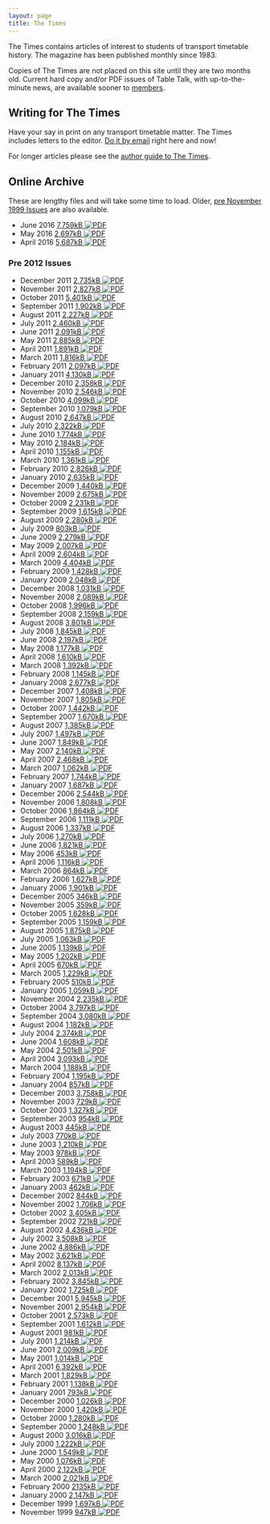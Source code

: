 ```yaml
---
layout: page
title: The Times
---
```

The Times contains articles of interest to students of transport timetable history. The magazine has been published monthly since 1983.

Copies of The Times are not placed on this site until they are two months old. Current hard copy and/or PDF issues of Table Talk, with up-to-the-minute news, are available sooner to [members](membship.html#membership).

## Writing for <span class="TimesLogo">The Times</span>
Have your say in print on any transport timetable matter. The Times includes letters to the editor.
[Do it by email](mailto:thetimes@austta.org.au) right here and now!

For longer articles please see the [author guide to The
Times](Author%20guide%20for%20ATA%20The%20Times.pdf).

## Online Archive
These are lengthy files and will take some time to load.
Older, [pre November 1999 Issues](times2.html) are also available.

* June 2016 [7,759kB ![PDF](http://cdn.austta.org.au/pdficon.svg)](http://cdnb.austta.org.au/thetimes201606issue.pdf)
* May 2016 [2,697kB ![PDF](pdficon.svg)](http://cdnb.austta.org.au/thetimes201604issue.pdf)
* April 2016 [5,687kB ![PDF](pdficon.svg)](http://cdnb.austta.org.au/thetimes201605issue.pdf)

### Pre 2012 Issues

* December 2011 [2,735kB ![PDF](pdficon.svg)](http://cdnb.austta.org.au/thetimes201112issue.pdf)
* November 2011 [2,827kB ![PDF](pdficon.svg)](http://cdnb.austta.org.au/thetimes201111issue.pdf)
* October 2011 [5,401kB ![PDF](pdficon.svg)](http://cdnb.austta.org.au/thetimes201110issue.pdf)
* September 2011 [1,902kB ![PDF](pdficon.svg)](http://cdnb.austta.org.au/thetimes201109issue.pdf)
* August 2011 [2,227kB ![PDF](pdficon.svg)](http://cdnb.austta.org.au/thetimes201108issue.pdf)
* July 2011 [2,460kB ![PDF](pdficon.svg)](http://cdnb.austta.org.au/thetimes201107issue.pdf)
* June 2011 [2,091kB ![PDF](pdficon.svg)](http://cdnb.austta.org.au/thetimes201106issue.pdf)
* May 2011 [2,885kB ![PDF](pdficon.svg)](http://cdnb.austta.org.au/thetimes201105issue.pdf)
* April 2011 [1,891kB ![PDF](pdficon.svg)](http://cdnb.austta.org.au/thetimes201104issue.pdf)
* March 2011 [1,816kB ![PDF](pdficon.svg)](http://cdnb.austta.org.au/thetimes201103issue.pdf)
* February 2011 [2,097kB ![PDF](pdficon.svg)](http://cdnb.austta.org.au/thetimes201102issue.pdf)
* January 2011 [4,130kB ![PDF](pdficon.svg)](http://cdnb.austta.org.au/thetimes201101issue.pdf)
* December 2010 [2,358kB ![PDF](pdficon.svg)](http://cdnb.austta.org.au/thetimes201012issue.pdf)
* November 2010 [2,546kB ![PDF](pdficon.svg)](http://cdnb.austta.org.au/thetimes201011issue.pdf)
* October 2010 [4,099kB ![PDF](pdficon.svg)](http://cdnb.austta.org.au/thetimes201010issue.pdf)
* September 2010 [1,079kB ![PDF](pdficon.svg)](http://cdnb.austta.org.au/thetimes201009issue.pdf)
* August 2010 [2,647kB ![PDF](pdficon.svg)](http://cdnb.austta.org.au/thetimes201008issue.pdf)
* July 2010 [2,322kB ![PDF](pdficon.svg)](http://cdnb.austta.org.au/thetimes201007issue.pdf)
* June 2010 [1,774kB ![PDF](pdficon.svg)](http://cdnb.austta.org.au/thetimes201006issue.pdf)
* May 2010 [2,184kB ![PDF](pdficon.svg)](http://cdnb.austta.org.au/thetimes201005issue.pdf)
* April 2010 [1,155kB ![PDF](pdficon.svg)](http://cdnb.austta.org.au/thetimes201004issue.pdf)
* March 2010 [1,361kB ![PDF](pdficon.svg)](http://cdnb.austta.org.au/thetimes201003issue.pdf)
* February 2010 [2,826kB ![PDF](pdficon.svg)](http://cdnb.austta.org.au/thetimes201002issue.pdf)
* January 2010 [2,635kB ![PDF](pdficon.svg)](http://cdnb.austta.org.au/thetimes201001issue.pdf)
* December 2009 [1,440kB ![PDF](pdficon.svg)](http://cdnb.austta.org.au/thetimes200912issue.pdf)
* November 2009 [2,675kB ![PDF](pdficon.svg)](http://cdnb.austta.org.au/thetimes200911issue.pdf)
* October 2009 [2,231kB ![PDF](pdficon.svg)](http://cdnb.austta.org.au/thetimes200910issue.pdf)
* September 2009 [1,615kB ![PDF](pdficon.svg)](http://cdnb.austta.org.au/thetimes200909issue.pdf)
* August 2009 [2,280kB ![PDF](pdficon.svg)](http://cdnb.austta.org.au/thetimes200908issue.pdf)
* July 2009 [803kB ![PDF](pdficon.svg)](http://cdnb.austta.org.au/thetimes200907issue.pdf)
* June 2009 [2,279kB ![PDF](pdficon.svg)](http://cdnb.austta.org.au/thetimes200906issue.pdf)
* May 2009 [2,007kB ![PDF](pdficon.svg)](http://cdnb.austta.org.au/thetimes200905issue.pdf)
* April 2009 [2,604kB ![PDF](pdficon.svg)](http://cdnb.austta.org.au/thetimes200904issue.pdf)
* March 2009 [4,404kB ![PDF](pdficon.svg)](http://cdnb.austta.org.au/thetimes200903issue.pdf)
* February 2009 [1,428kB ![PDF](pdficon.svg)](http://cdnb.austta.org.au/thetimes200902issue.pdf)
* January 2009 [2,048kB ![PDF](pdficon.svg)](http://cdnb.austta.org.au/thetimes200901issue.pdf)
* December 2008 [1,031kB ![PDF](pdficon.svg)](http://cdnb.austta.org.au/thetimes200812issue.pdf)
* November 2008 [2,089kB ![PDF](pdficon.svg)](http://cdnb.austta.org.au/thetimes200811issue.pdf)
* October 2008 [1,996kB ![PDF](pdficon.svg)](http://cdnb.austta.org.au/thetimes2008110issue.pdf)
* September 2008 [2,159kB ![PDF](pdficon.svg)](http://cdnb.austta.org.au/thetimes200809issue.pdf)
* August 2008 [3,801kB ![PDF](pdficon.svg)](http://cdnb.austta.org.au/thetimes200808issue.pdf)
* July 2008 [1,845kB ![PDF](pdficon.svg)](http://cdnb.austta.org.au/thetimes200807issue.pdf)
* June 2008 [2,197kB ![PDF](pdficon.svg)](http://cdnb.austta.org.au/thetimes200806issue.pdf)
* May 2008 [1,177kB ![PDF](pdficon.svg)](http://cdnb.austta.org.au/thetimes200805issue.pdf)
* April 2008 [1,610kB ![PDF](pdficon.svg)](http://cdnb.austta.org.au/thetimes200804issue.pdf)
* March 2008 [1,392kB ![PDF](pdficon.svg)](http://cdnb.austta.org.au/thetimes200803issue.pdf)
* February 2008 [1,145kB ![PDF](pdficon.svg)](http://cdnb.austta.org.au/thetimes200802issue.pdf)
* January 2008 [2,677kB ![PDF](pdficon.svg)](http://cdnb.austta.org.au/thetimes200801issue.pdf)
* December 2007 [1,408kB ![PDF](pdficon.svg)](http://cdnb.austta.org.au/thetimes200712issue.pdf)
* November 2007 [1,805kB ![PDF](pdficon.svg)](http://cdnb.austta.org.au/thetimes200711issue.pdf)
* October 2007 [1,442kB ![PDF](pdficon.svg)](http://cdnb.austta.org.au/thetimes2007110issue.pdf)
* September 2007 [1,670kB ![PDF](pdficon.svg)](http://cdnb.austta.org.au/thetimes200709issue.pdf)
* August 2007 [1,385kB ![PDF](pdficon.svg)](http://cdnb.austta.org.au/thetimes200708issue.pdf)
* July 2007 [1,497kB ![PDF](pdficon.svg)](http://cdnb.austta.org.au/thetimes200707issue.pdf)
* June 2007 [1,849kB ![PDF](pdficon.svg)](http://cdnb.austta.org.au/thetimes200706issue.pdf)
* May 2007 [2,140kB ![PDF](pdficon.svg)](http://cdnb.austta.org.au/thetimes200705issue.pdf)
* April 2007 [2,468kB ![PDF](pdficon.svg)](http://cdnb.austta.org.au/thetimes200704issue.pdf)
* March 2007 [1,062kB ![PDF](pdficon.svg)](http://cdnb.austta.org.au/thetimes200703issue.pdf)
* February 2007 [1,744kB ![PDF](pdficon.svg)](http://cdnb.austta.org.au/thetimes200702issue.pdf)
* January 2007 [1,687kB ![PDF](pdficon.svg)](http://cdnb.austta.org.au/thetimes200701issue.pdf)
* December 2006 [2,544kB ![PDF](pdficon.svg)](http://cdnb.austta.org.au/thetimes200612issue.pdf)
* November 2006 [1,808kB ![PDF](pdficon.svg)](http://cdnb.austta.org.au/thetimes200611issue.pdf)
* October 2006 [1,864kB ![PDF](pdficon.svg)](http://cdnb.austta.org.au/thetimes200610issue.pdf)
* September 2006 [1,111kB ![PDF](pdficon.svg)](http://cdnb.austta.org.au/thetimes200609issue.pdf)
* August 2006 [1,337kB ![PDF](pdficon.svg)](http://cdnb.austta.org.au/thetimes200608issue.pdf)
* July 2006 [1,270kB ![PDF](pdficon.svg)](http://cdnb.austta.org.au/thetimes200607issue.pdf)
* June 2006 [1,821kB ![PDF](pdficon.svg)](http://cdnb.austta.org.au/thetimes200606issue.pdf)
* May 2006 [453kB ![PDF](pdficon.svg)](http://cdnb.austta.org.au/thetimes200605issue.pdf)
* April 2006 [1,116kB ![PDF](pdficon.svg)](http://cdnb.austta.org.au/thetimes200604issue.pdf)
* March 2006 [864kB ![PDF](pdficon.svg)](http://cdnb.austta.org.au/thetimes200603issue.pdf)
* February 2006 [1,627kB ![PDF](pdficon.svg)](http://cdnb.austta.org.au/thetimes200602issue.pdf)
* January 2006 [1,901kB ![PDF](pdficon.svg)](http://cdnb.austta.org.au/thetimes200601issue.pdf)
* December 2005 [346kB ![PDF](pdficon.svg)](http://cdnb.austta.org.au/thetimes200512issue.pdf)
* November 2005 [359kB ![PDF](pdficon.svg)](http://cdnb.austta.org.au/thetimes200511issue.pdf)
* October 2005 [1,628kB ![PDF](pdficon.svg)](http://cdnb.austta.org.au/thetimes200510issue.pdf)
* September 2005 [1,159kB ![PDF](pdficon.svg)](http://cdnb.austta.org.au/thetimes200509issue.pdf)
* August 2005 [1,875kB ![PDF](pdficon.svg)](http://cdnb.austta.org.au/thetimes200508issue.pdf)
* July 2005 [1,063kB ![PDF](pdficon.svg)](http://cdnb.austta.org.au/thetimes200507issue.pdf)
* June 2005 [1,139kB ![PDF](pdficon.svg)](http://cdnb.austta.org.au/thetimes200506issue.pdf)
* May 2005 [1,202kB ![PDF](pdficon.svg)](http://cdnb.austta.org.au/thetimes200505issue.pdf)
* April 2005 [670kB ![PDF](pdficon.svg)](http://cdnb.austta.org.au/thetimes200504issue.pdf)
* March 2005 [1,229kB ![PDF](pdficon.svg)](http://cdnb.austta.org.au/thetimes200503issue.pdf)
* February 2005 [510kB ![PDF](pdficon.svg)](http://cdnb.austta.org.au/thetimes200502issue.pdf)
* January 2005 [1,059kB ![PDF](pdficon.svg)](http://cdnb.austta.org.au/thetimes200501issue.pdf)
* November 2004 [2,235kB ![PDF](pdficon.svg)](http://cdnb.austta.org.au/thetimes200411issue.pdf)
* October 2004 [3,797kB ![PDF](pdficon.svg)](http://cdnb.austta.org.au/thetimes200410issue.pdf)
* September 2004 [3,080kB ![PDF](pdficon.svg)](http://cdnb.austta.org.au/thetimes200409issue.pdf)
* August 2004 [1,182kB ![PDF](pdficon.svg)](http://cdnb.austta.org.au/thetimes200408issue.pdf)
* July 2004 [2,374kB ![PDF](pdficon.svg)](http://cdnb.austta.org.au/thetimes200407issue.pdf)
* June 2004 [1,608kB ![PDF](pdficon.svg)](http://cdnb.austta.org.au/thetimes200406issue.pdf)
* May 2004 [2,501kB ![PDF](pdficon.svg)](http://cdnb.austta.org.au/thetimes200405issue.pdf)
* April 2004 [3,093kB ![PDF](pdficon.svg)](http://cdnb.austta.org.au/thetimes200404issue.pdf)
* March 2004 [1,188kB ![PDF](pdficon.svg)](http://cdnb.austta.org.au/thetimes200403issue.pdf)
* February 2004 [1,195kB ![PDF](pdficon.svg)](http://cdnb.austta.org.au/thetimes200402issue.pdf)
* January 2004 [857kB ![PDF](pdficon.svg)](http://cdnb.austta.org.au/thetimes200401issue.pdf)
* December 2003 [3,758kB ![PDF](pdficon.svg)](http://cdnb.austta.org.au/thetimes200312issue.pdf)
* November 2003 [729kB ![PDF](pdficon.svg)](http://cdnb.austta.org.au/thetimes200311issue.pdf)
* October 2003 [1,327kB ![PDF](pdficon.svg)](http://cdnb.austta.org.au/thetimes2003110issue.pdf)
* September 2003 [954kB ![PDF](pdficon.svg)](http://cdnb.austta.org.au/thetimes2003089issue.pdf)
* August 2003 [445kB ![PDF](pdficon.svg)](http://cdnb.austta.org.au/thetimes200308issue.pdf)
* July 2003 [770kB ![PDF](pdficon.svg)](http://cdnb.austta.org.au/thetimes200307issue.pdf)
* June 2003 [1,210kB ![PDF](pdficon.svg)](http://cdnb.austta.org.au/thetimes20036issue.pdf)
* May 2003 [978kB ![PDF](pdficon.svg)](http://cdnb.austta.org.au/thetimes200305issue.pdf)
* April 2003 [589kB ![PDF](pdficon.svg)](http://cdnb.austta.org.au/thetimes200304issue.pdf)
* March 2003 [1,194kB ![PDF](pdficon.svg)](http://cdnb.austta.org.au/thetimes200303issue.pdf)
* February 2003 [671kB ![PDF](pdficon.svg)](http://cdnb.austta.org.au/thetimes200302issue.pdf)
* January 2003 [462kB ![PDF](pdficon.svg)](http://cdnb.austta.org.au/thetimes200301issue.pdf)
* December 2002 [844kB ![PDF](pdficon.svg)](http://cdnb.austta.org.au/thetimes200212issue.pdf)
* November 2002 [1,706kB ![PDF](pdficon.svg)](http://cdnb.austta.org.au/thetimes20011issue.pdf)
* October 2002 [3,405kB ![PDF](pdficon.svg)](http://cdnb.austta.org.au/thetimes200210issue.pdf)
* September 2002 [721kB ![PDF](pdficon.svg)](http://cdnb.austta.org.au/thetimes200209issue.pdf)
* August 2002 [4,436kB ![PDF](pdficon.svg)](http://cdnb.austta.org.au/thetimes200208issue.pdf)
* July 2002 [3,508kB ![PDF](pdficon.svg)](http://cdnb.austta.org.au/thetimes200207issue.pdf)
* June 2002 [4,886kB ![PDF](pdficon.svg)](http://cdnb.austta.org.au/thetimes200206issue.pdf)
* May 2002 [3,621kB ![PDF](pdficon.svg)](http://cdnb.austta.org.au/thetimes200205issue.pdf)
* April 2002 [8,137kB ![PDF](pdficon.svg)](http://cdnb.austta.org.au/thetimes200204issue.pdf)
* March 2002 [2,013kB ![PDF](pdficon.svg)](http://cdnb.austta.org.au/thetimes200203issue.pdf)
* February 2002 [3,845kB ![PDF](pdficon.svg)](http://cdnb.austta.org.au/thetimes200202issue.pdf)
* January 2002 [1,725kB ![PDF](pdficon.svg)](http://cdnb.austta.org.au/thetimes200201issue.pdf)
* December 2001 [5,945kB ![PDF](pdficon.svg)](http://cdnb.austta.org.au/thetimes200112issue.pdf)
* November 2001 [2,954kB ![PDF](pdficon.svg)](http://cdnb.austta.org.au/thetimes200111issue.pdf)
* October 2001 [2,573kB ![PDF](pdficon.svg)](http://cdnb.austta.org.au/thetimes200110issue.pdf)
* September 2001 [1,612kB ![PDF](pdficon.svg)](http://cdnb.austta.org.au/thetimes200109issue.pdf)
* August 2001 [981kB ![PDF](pdficon.svg)](http://cdnb.austta.org.au/thetimes200108issue.pdf)
* July 2001 [1,214kB ![PDF](pdficon.svg)](http://cdnb.austta.org.au/thetimes200107issue.pdf)
* June 2001 [2,009kB ![PDF](pdficon.svg)](http://cdnb.austta.org.au/thetimes200106issue.pdf)
* May 2001 [1,014kB ![PDF](pdficon.svg)](http://cdnb.austta.org.au/thetimes200105issue.pdf)
* April 2001 [6,392kB ![PDF](pdficon.svg)](http://cdnb.austta.org.au/thetimes200104issue.pdf)
* March 2001 [1,829kB ![PDF](pdficon.svg)](http://cdnb.austta.org.au/thetimes200103issue.pdf)
* February 2001 [1,138kB ![PDF](pdficon.svg)](http://cdnb.austta.org.au/thetimes200102issue.pdf)
* January 2001 [793kB ![PDF](pdficon.svg)](http://cdnb.austta.org.au/thetimes200101issue.pdf)
* December 2000 [1,026kB ![PDF](pdficon.svg)](http://cdnb.austta.org.au/thetimes200012issue.pdf)
* November 2000 [1,420kB ![PDF](pdficon.svg)](http://cdnb.austta.org.au/thetimes200011issue.pdf)
* October 2000 [1,280kB ![PDF](pdficon.svg)](http://cdnb.austta.org.au/thetimes200010issue.pdf)
* September 2000 [1,248kB ![PDF](pdficon.svg)](http://cdnb.austta.org.au/thetimes200009issue.pdf)
* August 2000 [3,016kB ![PDF](pdficon.svg)](http://cdnb.austta.org.au/thetimes200008issue.pdf)
* July 2000 [1,222kB ![PDF](pdficon.svg)](http://cdnb.austta.org.au/thetimes200007issue.pdf)
* June 2000 [1,549kB ![PDF](pdficon.svg)](http://cdnb.austta.org.au/thetimes200006issue.pdf)
* May 2000 [1,076kB ![PDF](pdficon.svg)](http://cdnb.austta.org.au/thetimes200005issue.pdf)
* April 2000 [2,122kB ![PDF](pdficon.svg)](http://cdnb.austta.org.au/thetimes200004issue.pdf)
* March 2000 [2,021kB ![PDF](pdficon.svg)](http://cdnb.austta.org.au/thetimes200003issue.pdf)
* February 2000 [2135kB ![PDF](pdficon.svg)](http://cdnb.austta.org.au/thetimes200002issue.pdf)
* January 2000 [2,147kB ![PDF](pdficon.svg)](http://cdnb.austta.org.au/thetimes200001issue.pdf)
* December 1999 [1,697kB ![PDF](pdficon.svg)](http://cdnb.austta.org.au/thetimes199912issue.pdf)
* November 1999 [947kB ![PDF](pdficon.svg)](http://cdnb.austta.org.au/thetimes199911issue.pdf)
